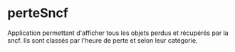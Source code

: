 # perteSncf

Application permettant d'afficher tous les objets perdus et récupérés par la sncf. 
Ils sont classés par l'heure de perte et selon leur catégorie.
